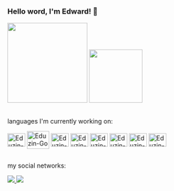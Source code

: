 ### Hello word, I'm Edward! 👋
<div>
<img height="180em" src="https://github-readme-stats.vercel.app/api?username=SrEduzin&show_icons=true&theme=transparent">
<img height="120em" src="https://github-readme-stats.vercel.app/api/top-langs/?username=SrEduzin&layout=compact&theme=transparent"
</div>

##

<div style="display: incline_box"<br>

  <p>languages I'm currently working on:</p>
  
  <img align="center" alt="Eduzin-C" height="30" width="40" src="https://cdn.jsdelivr.net/gh/devicons/devicon/icons/c/c-original.svg">
  
  <img align="center" alt="Eduzin-Go" height="40" width="50" src="https://cdn.jsdelivr.net/gh/devicons/devicon/icons/go/go-original-wordmark.svg" >
  
  <img align="center" alt="Eduzin-HTML" height="30" width="40" src="https://cdn.jsdelivr.net/gh/devicons/devicon/icons/html5/html5-original.svg">
  
<img align="center" alt="Eduzin-css" height="30" width="40" src="https://cdn.jsdelivr.net/gh/devicons/devicon/icons/css3/css3-original.svg">

<img align="center" alt="Eduzin-java" height="30" width="40" src="https://cdn.jsdelivr.net/gh/devicons/devicon/icons/javascript/javascript-original.svg">

<img align="center" alt="Eduzin-React" height="30" width="40" src="https://cdn.jsdelivr.net/gh/devicons/devicon/icons/react/react-original-wordmark.svg">

<img align="center" alt="Eduzin-Linux" height="30" width="40" src="https://cdn.jsdelivr.net/gh/devicons/devicon/icons/linux/linux-original.svg" >

<img align="center" alt="Eduzin-Python" height="30" width="40" src="https://cdn.jsdelivr.net/gh/devicons/devicon/icons/python/python-original.svg">

</div>

##

<div>
  <p>my social networks:</p>
  <a href="https://www.instagram.com/sreduzin/" target="blank"><img src="https://img.shields.io/badge/Instagram-E4405F?style=for-the-badge&logo=instagram&logoColor=white">
  <a href="https://www.facebook.com/profile.php?id=100085614279545" target="blank"><img src="https://img.shields.io/badge/Facebook-1877F2?style=for-the-badge&logo=facebook&logoColor=white">
</div>

